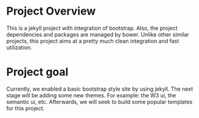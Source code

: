 # Project Overview
This is a jekyll project with integration of bootstrap.
Also, the project dependencies and packages are managed by bower.
Unlike other similar projects, this project aims at a pretty much clean
integration and fast utilization.

# Project goal

Currently, we enabled a basic bootstrap style site by using jekyll. The next
stage will be adding some new themes. For example: the W3 ui, the semantic ui, etc.
Afterwards, we will seek to build some popular templates for this project.
